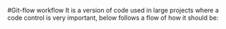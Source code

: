 #Git-flow workflow
It is a version of code used in large projects where a code control is very important, below follows a flow of how it should be:
